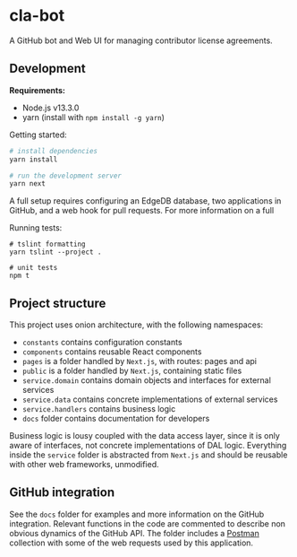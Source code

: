 # cla-bot
A GitHub bot and Web UI for managing contributor license agreements.

## Development

**Requirements:**
* Node.js v13.3.0
* yarn (install with `npm install -g yarn`)

Getting started:

```bash
# install dependencies
yarn install

# run the development server
yarn next
```

A full setup requires configuring an EdgeDB database, two applications in GitHub, and a web hook for pull requests. For more information on a full

Running tests:

```
# tslint formatting
yarn tslint --project .

# unit tests
npm t
```

## Project structure
This project uses onion architecture, with the following namespaces:

* `constants` contains configuration constants
* `components` contains reusable React components
* `pages` is a folder handled by `Next.js`, with routes: pages and api
* `public` is a folder handled by `Next.js`, containing static files
* `service.domain` contains domain objects and interfaces for external services
* `service.data` contains concrete implementations of external services
* `service.handlers` contains business logic
* `docs` folder contains documentation for developers

Business logic is lousy coupled with the data access layer, since it is only aware of interfaces, not concrete implementations of DAL logic. Everything inside the `service` folder is abstracted from `Next.js` and should be reusable with other web frameworks, unmodified.

## GitHub integration
See the `docs` folder for examples and more information on the GitHub integration. Relevant functions in the code are commented to describe non obvious dynamics of the GitHub API. The folder includes a [Postman](https://www.postman.com) collection with some of the web requests used by this application.
